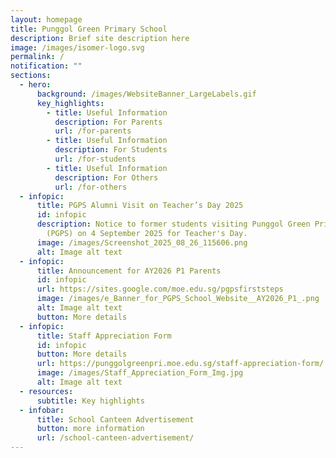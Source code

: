 ```yaml
---
layout: homepage
title: Punggol Green Primary School
description: Brief site description here
image: /images/isomer-logo.svg
permalink: /
notification: ""
sections:
  - hero:
      background: /images/WebsiteBanner_LargeLabels.gif
      key_highlights:
        - title: Useful Information
          description: For Parents
          url: /for-parents
        - title: Useful Information
          description: For Students
          url: /for-students
        - title: Useful Information
          description: For Others
          url: /for-others
  - infopic:
      title: PGPS Alumni Visit on Teacher’s Day 2025
      id: infopic
      description: Notice to former students visiting Punggol Green Primary School
        (PGPS) on 4 September 2025 for Teacher's Day.
      image: /images/Screenshot_2025_08_26_115606.png
      alt: Image alt text
  - infopic:
      title: Announcement for AY2026 P1 Parents
      id: infopic
      url: https://sites.google.com/moe.edu.sg/pgpsfirststeps
      image: /images/e_Banner_for_PGPS_School_Website__AY2026_P1_.png
      alt: Image alt text
      button: More details
  - infopic:
      title: Staff Appreciation Form
      id: infopic
      button: More details
      url: https://punggolgreenpri.moe.edu.sg/staff-appreciation-form/
      image: /images/Staff_Appreciation_Form_Img.jpg
      alt: Image alt text
  - resources:
      subtitle: Key highlights
  - infobar:
      title: School Canteen Advertisement
      button: more information
      url: /school-canteen-advertisement/
---
```

